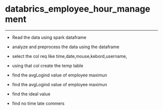 # databrics_employee_hour_management
---

- Read the data using spark dataframe 

- analyze and preprocess the data using the dataframe 
- select the col req like time,date,mouse,kebord,username,
- using that col create the temp table
- find the avgLogind value of employee maximun
-  find the avgLogind value of employee maximun
-  find the ideal value 
-  find no time late commers 

